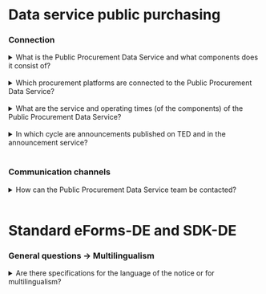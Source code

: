 

# Data service public purchasing

### Connection

<details>
<summary>
What is the Public Procurement Data Service and what components does it consist of?
</summary>

**[Editorial system](https://resy.datenservice-oeffentlicher-einkauf.de/)**: The editorial system is an offer for contracting authorities and, for example, service providers of contracting authorities or grant recipients who do not use an electronic procurement system.
The editing system can be used to record, edit and correct notices for Europe-wide award procedures and send them to TED via the Vermittlungsdienst.
<br>
**[Vermittlungsdienst](https://ozg-vermittlungsdienst.de/)**: The Vermittlungsdienst is purely a technical interface for accepting, validating and forwarding notices to TED and the Notice Service. It does NOT provide an interface for creating announcements! Only machine-to-machine communication is possible, e.g. with awarding office software.
This connection is implemented by the specialist procedure manufacturer.
<br>
**[Self-Service Portal](https://github.com/EFA-FHB/ozg-vermittlungsdienst-doku/blob/main/documentation/SSP.md)**: The Self-Service Portal (SSP) is a web interface for the account management of Vermittlungsdienst accounts. It is primarily used by specialist procedure manufacturers to view the status information of submitted notices in a dashboard.
<br>
**[Announcement service](https://oeffentlichevergabe.de/)**: All EU-wide and national notices sent via the eSender HUB are published in the notice service. The announcement service offers a wide range of search options so that bidders can find announcements in line with their range of services. When using the ELSTER company account, additional convenient functions such as saving search functions and notification services are also available.
Furthermore, the data of the announcement service can be reused via an open data interface in the formats eForms-DE, CSV and OCDS.
</details>
<br>

<details>
<summary>
Which procurement platforms are connected to the Public Procurement Data Service?
</summary>
Around 87 procurement platforms from all over Germany are currently connected to the Public Procurement Data Service (DÖE). The notices from the various regional and nationwide procurement platforms are brought together and made available centrally via these connections.
</details>
<br>

<details>
<summary>
What are the service and operating times (of the components) of the Public Procurement Data Service?
</summary>
The productive and staging (test) environments of the Data Service Public Procurement (DÖE) are available around the clock (24/7). The preview environment is also available for testing purposes, but can only be accessed daily from 6:00 to 20:00.
</details>
<br>

<details>
<summary>
In which cycle are announcements published on TED and in the announcement service?
</summary>
In principle, all submitted notices are sent to TED or the announcement service without delay. EU-wide notices must first be published on TED. Only after TED has completed the publication and reported back the status "PUBLISHED" will these notices be forwarded to the announcement service. The Public Procurement Data Service (DÖE) waits up to 48 hours for publication by TED. If no feedback on the publication is received within this period, the announcement is still forwarded to the announcement service. TED itself is subject to internal publication rules: Announcements that are delivered and accepted on one day will appear on the platform on the following day at the earliest. Weekends are an exception, as there are usually no publications on Saturdays and Sundays. In these cases, the announcements are published on the following Monday. Another exception is so-called "lawfulness warnings". In these cases, TED reserves the right to check an announcement manually before it is published. This check can take up to five days.
</details>
<br>

### Communication channels

<details>
<summary>
How can the Public Procurement Data Service team be contacted?
</summary>
The team can be reached via the following [contact form](https://portal.ozg-vermittlungsdienst.de/contact).
</details>
<br>


# Standard eForms-DE and SDK-DE

### General questions -> Multilingualism
<details>
<summary>
Are there specifications for the language of the notice or for multilingualism?
</summary>
Although there is no statement on the choice of language for invitations to tender in the Public Procurement Regulations, the official language is German in accordance with Section 23 (1) of the Administrative Procedure Act (VwVfG). Accordingly, it is to be expected that German authorities must always prepare their documents at least in German. Multilingualism is of course possible and permitted. For publishing entities that are not classified as public authorities, publication without German is fine.
</details>
<br>